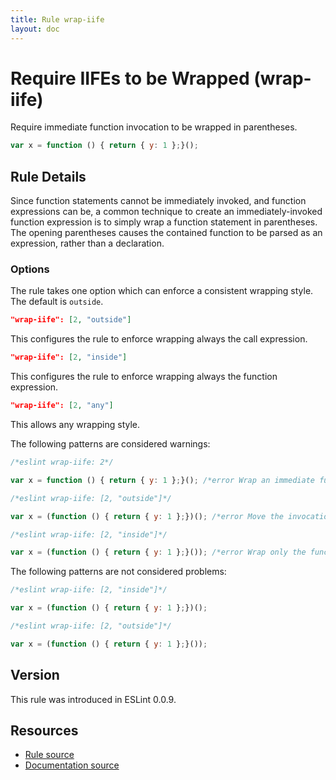 ```yaml
---
title: Rule wrap-iife
layout: doc
---
```

<!-- Note: No pull requests accepted for this file. See README.md in the root directory for details. -->
# Require IIFEs to be Wrapped (wrap-iife)

Require immediate function invocation to be wrapped in parentheses.

```js
var x = function () { return { y: 1 };}();
```

## Rule Details

Since function statements cannot be immediately invoked, and function expressions can be, a common technique to create an immediately-invoked function expression is to simply wrap a function statement in parentheses. The opening parentheses causes the contained function to be parsed as an expression, rather than a declaration.

### Options

The rule takes one option which can enforce a consistent wrapping style. The default is `outside`.

```json
"wrap-iife": [2, "outside"]
```

This configures the rule to enforce wrapping always the call expression.

```json
"wrap-iife": [2, "inside"]
```

This configures the rule to enforce wrapping always the function expression.

```json
"wrap-iife": [2, "any"]
```

This allows any wrapping style.

The following patterns are considered warnings:

```js
/*eslint wrap-iife: 2*/

var x = function () { return { y: 1 };}(); /*error Wrap an immediate function invocation in parentheses.*/
```

```js
/*eslint wrap-iife: [2, "outside"]*/

var x = (function () { return { y: 1 };})(); /*error Move the invocation into the parens that contain the function.*/
```

```js
/*eslint wrap-iife: [2, "inside"]*/

var x = (function () { return { y: 1 };}()); /*error Wrap only the function expression in parens.*/
```

The following patterns are not considered problems:

```js
/*eslint wrap-iife: [2, "inside"]*/

var x = (function () { return { y: 1 };})();
```

```js
/*eslint wrap-iife: [2, "outside"]*/

var x = (function () { return { y: 1 };}());
```

## Version

This rule was introduced in ESLint 0.0.9.

## Resources

* [Rule source](https://github.com/eslint/eslint/tree/master/lib/rules/wrap-iife.js)
* [Documentation source](https://github.com/eslint/eslint/tree/master/docs/rules/wrap-iife.md)

